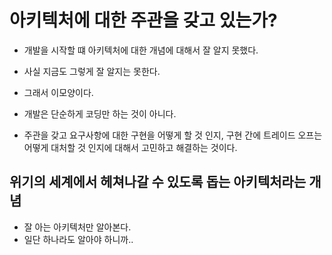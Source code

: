 # 아키텍처에 대한 주관을 갖고 있는가?

- 개발을 시작할 떄 아키텍처에 대한 개념에 대해서 잘 알지 못했다.
- 사실 지금도 그렇게 잘 알지는 못한다.
- 그래서 이모양이다.

- 개발은 단순하게 코딩만 하는 것이 아니다.
- 주관을 갖고 요구사항에 대한 구현을 어떻게 할 것 인지, 구현 간에 트레이드 오프는 어떻게 대처할 것 인지에 대해서 고민하고 해결하는 것이다.

## 위기의 세계에서 헤쳐나갈 수 있도록 돕는 아키텍처라는 개념

- 잘 아는 아키텍처만 알아본다.
- 일단 하나라도 알아야 하니까..


## 


